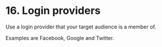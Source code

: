 # 16. Login providers

Use a login provider that your target audience is a member of.

Examples are Facebook, Google and Twitter.
